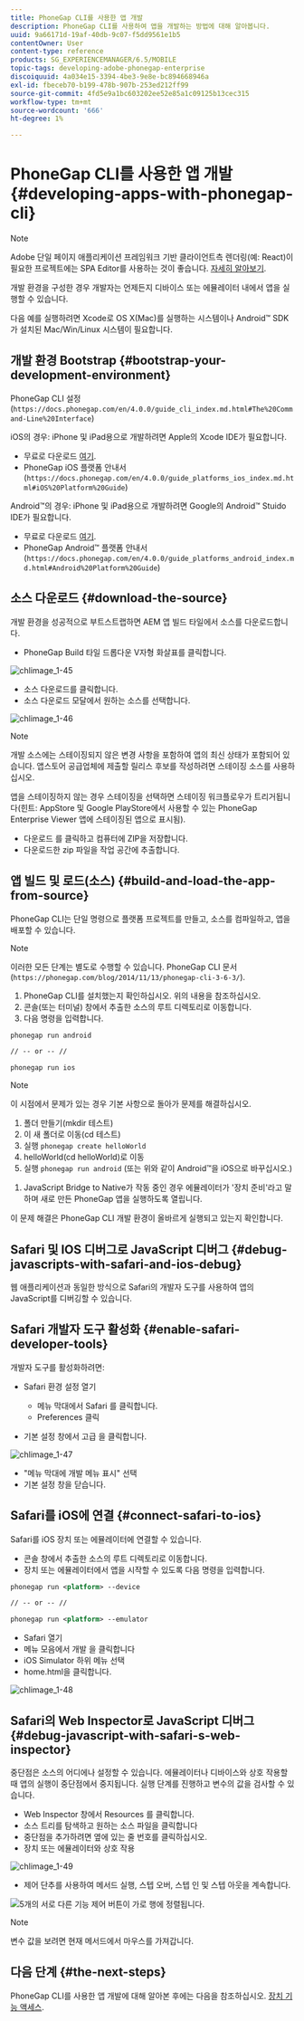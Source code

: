 ```yaml
---
title: PhoneGap CLI를 사용한 앱 개발
description: PhoneGap CLI를 사용하여 앱을 개발하는 방법에 대해 알아봅니다.
uuid: 9a66171d-19af-40db-9c07-f5dd9561e1b5
contentOwner: User
content-type: reference
products: SG_EXPERIENCEMANAGER/6.5/MOBILE
topic-tags: developing-adobe-phonegap-enterprise
discoiquuid: 4a034e15-3394-4be3-9e8e-bc894668946a
exl-id: fbeceb70-b199-478b-907b-253ed212ff99
source-git-commit: 4fd5e9a1bc603202ee52e85a1c09125b13cec315
workflow-type: tm+mt
source-wordcount: '666'
ht-degree: 1%

---
```


# PhoneGap CLI를 사용한 앱 개발{#developing-apps-with-phonegap-cli}

>[!NOTE]
>
>Adobe 단일 페이지 애플리케이션 프레임워크 기반 클라이언트측 렌더링(예: React)이 필요한 프로젝트에는 SPA Editor를 사용하는 것이 좋습니다. [자세히 알아보기](/help/sites-developing/spa-overview.md).

개발 환경을 구성한 경우 개발자는 언제든지 디바이스 또는 에뮬레이터 내에서 앱을 실행할 수 있습니다.

다음 예를 실행하려면 Xcode로 OS X(Mac)를 실행하는 시스템이나 Android™ SDK가 설치된 Mac/Win/Linux 시스템이 필요합니다.

## 개발 환경 Bootstrap {#bootstrap-your-development-environment}

PhoneGap CLI 설정(`https://docs.phonegap.com/en/4.0.0/guide_cli_index.md.html#The%20Command-Line%20Interface`)

iOS의 경우: iPhone 및 iPad용으로 개발하려면 Apple의 Xcode IDE가 필요합니다.

* 무료로 다운로드 [여기](https://idmsa.apple.com/IDMSWebAuth/signin?appIdKey=891bd3417a7776362562d2197f89480a8547b108fd934911bcbea0110d07f757&amp;path=%2Fdownload%2F&amp;rv=1).
* PhoneGap iOS 플랫폼 안내서 (`https://docs.phonegap.com/en/4.0.0/guide_platforms_ios_index.md.html#iOS%20Platform%20Guide`)

Android™의 경우: iPhone 및 iPad용으로 개발하려면 Google의 Android™ Stuido IDE가 필요합니다.

* 무료로 다운로드 [여기](https://developer.android.com/studio).
* PhoneGap Android™ 플랫폼 안내서 (`https://docs.phonegap.com/en/4.0.0/guide_platforms_android_index.md.html#Android%20Platform%20Guide`)

## 소스 다운로드 {#download-the-source}

개발 환경을 성공적으로 부트스트랩하면 AEM 앱 빌드 타일에서 소스를 다운로드합니다.

* PhoneGap Build 타일 드롭다운 V자형 화살표를 클릭합니다.

![chlimage_1-45](assets/chlimage_1-45.png)

* 소스 다운로드를 클릭합니다.
* 소스 다운로드 모달에서 원하는 소스를 선택합니다.

![chlimage_1-46](assets/chlimage_1-46.png)

>[!NOTE]
>
>개발 소스에는 스테이징되지 않은 변경 사항을 포함하여 앱의 최신 상태가 포함되어 있습니다. 앱스토어 공급업체에 제출할 릴리스 후보를 작성하려면 스테이징 소스를 사용하십시오.
>
>앱을 스테이징하지 않는 경우 스테이징을 선택하면 스테이징 워크플로우가 트리거됩니다(힌트: AppStore 및 Google PlayStore에서 사용할 수 있는 PhoneGap Enterprise Viewer 앱에 스테이징된 앱으로 표시됨).

* 다운로드 를 클릭하고 컴퓨터에 ZIP을 저장합니다.
* 다운로드한 zip 파일을 작업 공간에 추출합니다.

## 앱 빌드 및 로드(소스) {#build-and-load-the-app-from-source}

PhoneGap CLI는 단일 명령으로 플랫폼 프로젝트를 만들고, 소스를 컴파일하고, 앱을 배포할 수 있습니다.

>[!NOTE]
>
>이러한 모든 단계는 별도로 수행할 수 있습니다. PhoneGap CLI 문서(`https://phonegap.com/blog/2014/11/13/phonegap-cli-3-6-3/`).

1. PhoneGap CLI를 설치했는지 확인하십시오. 위의 내용을 참조하십시오.
1. 콘솔(또는 터미널) 창에서 추출한 소스의 루트 디렉토리로 이동합니다.
1. 다음 명령을 입력합니다.

```xml
phonegap run android

// -- or -- //

phonegap run ios
```

>[!NOTE]
>
>이 시점에서 문제가 있는 경우 기본 사항으로 돌아가 문제를 해결하십시오.
>
>1. 폴더 만들기(mkdir 테스트)
>1. 이 새 폴더로 이동(cd 테스트)
>1. 실행 `phonegap create helloWorld`
>1. helloWorld(cd helloWorld)로 이동
>1. 실행 `phonegap run android` (또는 위와 같이 Android™을 iOS으로 바꾸십시오.)
1. JavaScript Bridge to Native가 작동 중인 경우 에뮬레이터가 &#39;장치 준비&#39;라고 말하며 새로 만든 PhoneGap 앱을 실행하도록 열립니다.
>
이 문제 해결은 PhoneGap CLI 개발 환경이 올바르게 실행되고 있는지 확인합니다.

## Safari 및 IOS 디버그로 JavaScript 디버그 {#debug-javascripts-with-safari-and-ios-debug}

웹 애플리케이션과 동일한 방식으로 Safari의 개발자 도구를 사용하여 앱의 JavaScript를 디버깅할 수 있습니다.

## Safari 개발자 도구 활성화 {#enable-safari-developer-tools}

개발자 도구를 활성화하려면:

* Safari 환경 설정 열기

   * 메뉴 막대에서 Safari 를 클릭합니다.
   * Preferences 클릭

* 기본 설정 창에서 고급 을 클릭합니다.

![chlimage_1-47](assets/chlimage_1-47.png)

* &quot;메뉴 막대에 개발 메뉴 표시&quot; 선택
* 기본 설정 창을 닫습니다.

## Safari를 iOS에 연결 {#connect-safari-to-ios}

Safari를 iOS 장치 또는 에뮬레이터에 연결할 수 있습니다.

* 콘솔 창에서 추출한 소스의 루트 디렉토리로 이동합니다.
* 장치 또는 에뮬레이터에서 앱을 시작할 수 있도록 다음 명령을 입력합니다.

```xml
phonegap run <platform> --device

// -- or -- //

phonegap run <platform> --emulator
```

* Safari 열기
* 메뉴 모음에서 개발 을 클릭합니다
* iOS Simulator 하위 메뉴 선택
* home.html을 클릭합니다.

![chlimage_1-48](assets/chlimage_1-48.png)

## Safari의 Web Inspector로 JavaScript 디버그 {#debug-javascript-with-safari-s-web-inspector}

중단점은 소스의 어디에나 설정할 수 있습니다. 에뮬레이터나 디바이스와 상호 작용할 때 앱의 실행이 중단점에서 중지됩니다. 실행 단계를 진행하고 변수의 값을 검사할 수 있습니다.

* Web Inspector 창에서 Resources 를 클릭합니다.
* 소스 트리를 탐색하고 원하는 소스 파일을 클릭합니다
* 중단점을 추가하려면 옆에 있는 줄 번호를 클릭하십시오.
* 장치 또는 에뮬레이터와 상호 작용

![chlimage_1-49](assets/chlimage_1-49.png)

* 제어 단추를 사용하여 메서드 실행, 스텝 오버, 스텝 인 및 스텝 아웃을 계속합니다.

![5개의 서로 다른 기능 제어 버튼이 가로 행에 정렬됩니다.](do-not-localize/chlimage_1-4.png)

>[!NOTE]
>
변수 값을 보려면 현재 메서드에서 마우스를 가져갑니다.

## 다음 단계 {#the-next-steps}

PhoneGap CLI를 사용한 앱 개발에 대해 알아본 후에는 다음을 참조하십시오. [장치 기능 액세스](/help/mobile/phonegap-access-device-features.md).
